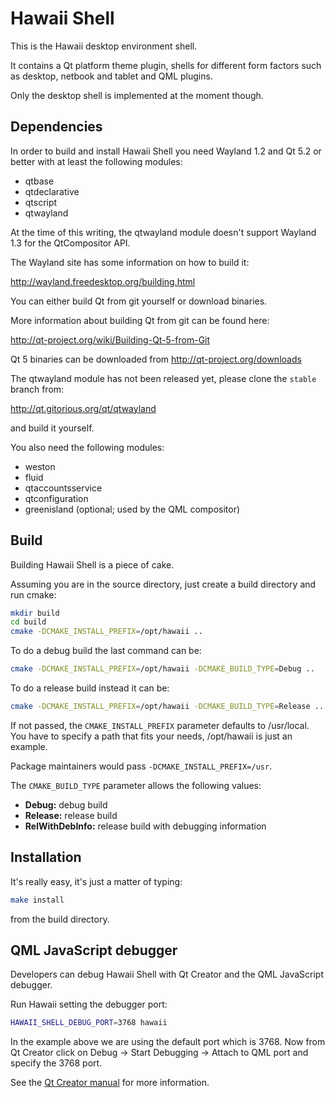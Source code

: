 Hawaii Shell
============

This is the Hawaii desktop environment shell.

It contains a Qt platform theme plugin, shells for different form
factors such as desktop, netbook and tablet and QML plugins.

Only the desktop shell is implemented at the moment though.

## Dependencies

In order to build and install Hawaii Shell you need Wayland 1.2 and Qt 5.2 or better with
at least the following modules:

* qtbase
* qtdeclarative
* qtscript
* qtwayland

At the time of this writing, the qtwayland module doesn't support Wayland 1.3
for the QtCompositor API.

The Wayland site has some information on how to build it:

  http://wayland.freedesktop.org/building.html

You can either build Qt from git yourself or download binaries.

More information about building Qt from git can be found here:

  http://qt-project.org/wiki/Building-Qt-5-from-Git

Qt 5 binaries can be downloaded from http://qt-project.org/downloads

The qtwayland module has not been released yet, please clone the `stable` branch from:

  http://qt.gitorious.org/qt/qtwayland

and build it yourself.

You also need the following modules:

* weston
* fluid
* qtaccountsservice
* qtconfiguration
* greenisland (optional; used by the QML compositor)

## Build

Building Hawaii Shell is a piece of cake.

Assuming you are in the source directory, just create a build directory
and run cmake:

```sh
mkdir build
cd build
cmake -DCMAKE_INSTALL_PREFIX=/opt/hawaii ..
```

To do a debug build the last command can be:

```sh
cmake -DCMAKE_INSTALL_PREFIX=/opt/hawaii -DCMAKE_BUILD_TYPE=Debug ..
```

To do a release build instead it can be:

```sh
cmake -DCMAKE_INSTALL_PREFIX=/opt/hawaii -DCMAKE_BUILD_TYPE=Release ..
```

If not passed, the `CMAKE_INSTALL_PREFIX` parameter defaults to /usr/local.
You have to specify a path that fits your needs, /opt/hawaii is just an example.

Package maintainers would pass `-DCMAKE_INSTALL_PREFIX=/usr`.

The `CMAKE_BUILD_TYPE` parameter allows the following values:

* **Debug:** debug build
* **Release:** release build
* **RelWithDebInfo:** release build with debugging information

## Installation

It's really easy, it's just a matter of typing:

```sh
make install
```

from the build directory.

## QML JavaScript debugger

Developers can debug Hawaii Shell with Qt Creator and the QML JavaScript debugger.

Run Hawaii setting the debugger port:

```sh
HAWAII_SHELL_DEBUG_PORT=3768 hawaii
```

In the example above we are using the default port which is 3768.
Now from Qt Creator click on Debug -> Start Debugging -> Attach to QML port and specify
the 3768 port.

See the [Qt Creator manual](http://qt-project.org/doc/qtcreator-3.0/creator-debugging-qml.html) for more information.
